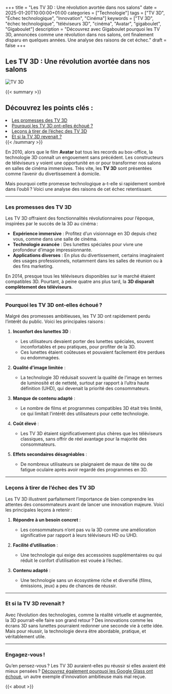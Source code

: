 +++
title = "Les TV 3D : Une révolution avortée dans nos salons"
date = 2025-01-20T10:00:00+01:00
categories = ["Technologie"]
tags = ["TV 3D", "Échec technologique", "Innovation", "Cinéma"]
keywords = ["TV 3D", "échec technologique", "téléviseurs 3D", "cinéma", "Avatar", "gigaboulet", "Gigaboulet"]
description = "Découvrez avec Gigaboulet pourquoi les TV 3D, annoncées comme une révolution dans nos salons, ont finalement disparu en quelques années. Une analyse des raisons de cet échec."
draft = false
+++

## Les TV 3D : Une révolution avortée dans nos salons

![TV 3D](/images/tv-3d.jpg)

{{< summary >}}
   <h2>Découvrez les points clés :</h2>
   <li><a href="#les-promesses-des-tv-3d">Les promesses des TV 3D</a></li>
   <li><a href="#pourquoi-les-tv-3d-ont-elles-échoué">Pourquoi les TV 3D ont-elles échoué ?</a></li>
   <li><a href="#leçons-à-tirer-de-léchec-des-tv-3d">Leçons à tirer de l’échec des TV 3D</a></li>
   <li><a href="#et-si-la-tv-3d-revenait">Et si la TV 3D revenait ?</a></li>
{{< /summary >}}

En 2010, alors que le film **Avatar** bat tous les records au box-office, la technologie 3D connaît un engouement sans précédent. Les constructeurs de téléviseurs y voient une opportunité en or pour transformer nos salons en salles de cinéma immersives. Très vite, les **TV 3D** sont présentées comme l’avenir du divertissement à domicile. 

Mais pourquoi cette promesse technologique a-t-elle si rapidement sombré dans l’oubli ? Voici une analyse des raisons de cet échec retentissant.

---

### Les promesses des TV 3D

Les TV 3D offraient des fonctionnalités révolutionnaires pour l’époque, inspirées par le succès de la 3D au cinéma :

- **Expérience immersive** : Profitez d’un visionnage en 3D depuis chez vous, comme dans une salle de cinéma.
- **Technologie avancée** : Des lunettes spéciales pour vivre une profondeur d’image impressionnante.
- **Applications diverses** : En plus du divertissement, certains imaginaient des usages professionnels, notamment dans les salles de réunion ou à des fins marketing.

En 2014, presque tous les téléviseurs disponibles sur le marché étaient compatibles 3D. Pourtant, à peine quatre ans plus tard, la **3D disparaît complètement des téléviseurs**.

---

### Pourquoi les TV 3D ont-elles échoué ?

Malgré des promesses ambitieuses, les TV 3D ont rapidement perdu l’intérêt du public. Voici les principales raisons :

1. **Inconfort des lunettes 3D** :
   - Les utilisateurs devaient porter des lunettes spéciales, souvent inconfortables et peu pratiques, pour profiter de la 3D.
   - Ces lunettes étaient coûteuses et pouvaient facilement être perdues ou endommagées.

2. **Qualité d’image limitée** :
   - La technologie 3D réduisait souvent la qualité de l’image en termes de luminosité et de netteté, surtout par rapport à l’ultra haute définition (UHD), qui devenait la priorité des consommateurs.

3. **Manque de contenu adapté** :
   - Le nombre de films et programmes compatibles 3D était très limité, ce qui limitait l’intérêt des utilisateurs pour cette technologie.

4. **Coût élevé** :
   - Les TV 3D étaient significativement plus chères que les téléviseurs classiques, sans offrir de réel avantage pour la majorité des consommateurs.

5. **Effets secondaires désagréables** :
   - De nombreux utilisateurs se plaignaient de maux de tête ou de fatigue oculaire après avoir regardé des programmes en 3D.

---

### Leçons à tirer de l’échec des TV 3D

Les TV 3D illustrent parfaitement l’importance de bien comprendre les attentes des consommateurs avant de lancer une innovation majeure. Voici les principales leçons à retenir :

1. **Répondre à un besoin concret** :
   - Les consommateurs n’ont pas vu la 3D comme une amélioration significative par rapport à leurs téléviseurs HD ou UHD.

2. **Facilité d’utilisation** :
   - Une technologie qui exige des accessoires supplémentaires ou qui réduit le confort d’utilisation est vouée à l’échec.

3. **Contenu adapté** :
   - Une technologie sans un écosystème riche et diversifié (films, émissions, jeux) a peu de chances de réussir.

---

### Et si la TV 3D revenait ?

Avec l’évolution des technologies, comme la réalité virtuelle et augmentée, la 3D pourrait-elle faire son grand retour ? Des innovations comme les écrans 3D sans lunettes pourraient redonner une seconde vie à cette idée. Mais pour réussir, la technologie devra être abordable, pratique, et véritablement utile.

---

### Engagez-vous !

Qu’en pensez-vous ? Les TV 3D auraient-elles pu réussir si elles avaient été mieux pensées ? [Découvrez également pourquoi les Google Glass ont échoué](../google-glass), un autre exemple d’innovation ambitieuse mais mal reçue.

{{< about >}}